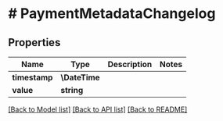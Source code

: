 # # PaymentMetadataChangelog

## Properties

Name | Type | Description | Notes
------------ | ------------- | ------------- | -------------
**timestamp** | **\DateTime** |  |
**value** | **string** |  |

[[Back to Model list]](../../README.md#models) [[Back to API list]](../../README.md#endpoints) [[Back to README]](../../README.md)
